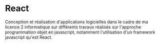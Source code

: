 # React

Conception et réalisation d'applications logicielles dans le cadre de ma licence 2 informatique sur différents travaux réalisés sur l'approche programmation objet en javascript, notamment l'utilisation d'un framework javascript qu'est React.
